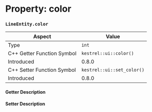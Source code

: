 
# Property: color
### `LineEntity.color`

| Aspect | Value |
| --- | --- |
| Type | `int` |
| C++ Getter Function Symbol | `kestrel::ui::color()` |
| Introduced | 0.8.0 |
| C++ Setter Function Symbol | `kestrel::ui::set_color()` |
| Introduced | 0.8.0 |

#### Getter Description

#### Setter Description

